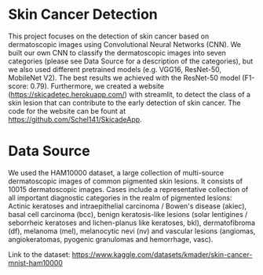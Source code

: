 # Skin Cancer Detection

This project focuses on the detection of skin cancer based on dermatoscopic images using Convolutional Neural Networks (CNN). We built our own CNN to classify the dermatoscopic images into seven categories (please see Data Source for a description of the categories), but we also used different pretrained models (e.g. VGG16, ResNet-50, MobileNet V2). The best results we achieved with the ResNet-50 model (F1-score: 0.79). Furthermore, we created a website (https://skicadetec.herokuapp.com/) with streamlit, to detect the class of a skin lesion that can contribute to the early detection of skin cancer. The code for the website can be fount at https://github.com/Schel141/SkicadeApp.

# Data Source

We used the HAM10000 dataset, a large collection of multi-source dermatoscopic images of common pigmented skin lesions. It consists of 10015 dermatoscopic images. Cases include a representative collection of all important diagnostic categories in the realm of pigmented lesions: Actinic keratoses and intraepithelial carcinoma / Bowen's disease (akiec), basal cell carcinoma (bcc), benign keratosis-like lesions (solar lentigines / seborrheic keratoses and lichen-planus like keratoses, bkl), dermatofibroma (df), melanoma (mel), melanocytic nevi (nv) and vascular lesions (angiomas, angiokeratomas, pyogenic granulomas and hemorrhage, vasc).

Link to the dataset: https://www.kaggle.com/datasets/kmader/skin-cancer-mnist-ham10000



